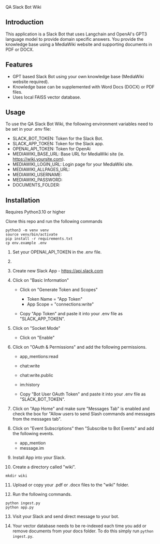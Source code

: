  QA Slack Bot Wiki

## Introduction
This application is a Slack Bot that uses Langchain and OpenAI's GPT3 language model to provide domain specific answers. You provide the knowledge base using a MediaWiki website and supporting documents in PDF or DOCX. 

## Features
- GPT based Slack Bot using your own knowledge base (MediaWiki website required). 
- Knowledge base can be supplemented with Word Docs (DOCX) or PDF files.  
- Uses local FAISS vector database.  

## Usage
To use the QA Slack Bot Wiki, the following environment variables need to be set in your .env file:
- SLACK_BOT_TOKEN: Token for the Slack Bot.
- SLACK_APP_TOKEN: Token for the Slack app.
- OPENAI_API_TOKEN: Token for OpenAi
- MEDIAWIKI_BASE_URL: Base URL for MediaWiki site (ie. https://wiki.yoursite.com). 
- MEDIAWIKI_LOGIN_URL: Login page for your MediaWiki site. 
- MEDIAWIKI_ALLPAGES_URL: 
- MEDIAWIKI_USERNAME:
- MEDIAWIKI_PASSWORD:
- DOCUMENTS_FOLDER: 

## Installation
Requires Python3.10 or higher

Clone this repo and run the following commands 

```
python3 -m venv venv
source venv/bin/activate
pip install -r requirements.txt
cp env.example .env
```

1. Set your OPENAI_API_TOKEN in the .env file.

2. 

3. Create new Slack App - https://api.slack.com

4. Click on "Basic Information"
   - Click on "Generate Token and Scopes"
     - Token Name = "App Token"
     - App Scope = "connections:write"

   - Copy "App Token" and paste it into your .env file as "SLACK_APP_TOKEN". 

5. Click on "Socket Mode"
   - Click on "Enable"

6. Click on "OAuth & Permissions" and add the following permissions. 
   - app_mentions:read
   - chat:write
   - chat:write.public
   - im:history

   - Copy "Bot User OAuth Token" and paste it into your .env file as "SLACK_BOT_TOKEN". 

7. Click on "App Home" and make sure "Messages Tab" is enabled and check the box for "Allow users to send Slash commands and messages from the messages tab". 

8. Click on "Event Subscriptions" then "Subscribe to Bot Events" and add the following events. 
    - app_mention
    - message.im

9. Install App into your Slack. 

10. Create a directory called "wiki". 
```
mkdir wiki
```

11. Upload or copy your .pdf or .docx files to the "wiki" folder. 

12. Run the following commands.
 
   ```
   python ingest.py
   python app.py
   ```

13. Visit your Slack and send direct message to your bot. 

14. Your vector database needs to be re-indexed each time you add or remove documents from your docs folder. To do this simply run 
```python ingest.py```. 
